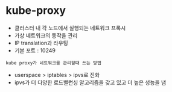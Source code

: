 # kube-proxy

- 클러스터 내 각 노드에서 실행되는 네트워크 프록시
- 가상 네트워크의 동작을 관리
- IP translation과 라우팅
- 기본 포트 : 10249

`kube proxy가 네트워크를 관리할때 쓰는 방법`

- userspace > iptables > ipvs로 진화
- ipvs가 더 다양한 로드밸런싱 알고리즘을 갖고 있고 더 높은 성능을 냄
